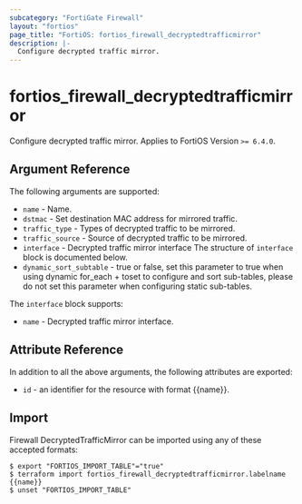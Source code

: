 ```yaml
---
subcategory: "FortiGate Firewall"
layout: "fortios"
page_title: "FortiOS: fortios_firewall_decryptedtrafficmirror"
description: |-
  Configure decrypted traffic mirror.
---
```


# fortios_firewall_decryptedtrafficmirror
Configure decrypted traffic mirror. Applies to FortiOS Version `>= 6.4.0`.

## Argument Reference

The following arguments are supported:

* `name` - Name.
* `dstmac` - Set destination MAC address for mirrored traffic.
* `traffic_type` - Types of decrypted traffic to be mirrored.
* `traffic_source` - Source of decrypted traffic to be mirrored.
* `interface` - Decrypted traffic mirror interface The structure of `interface` block is documented below.
* `dynamic_sort_subtable` - true or false, set this parameter to true when using dynamic for_each + toset to configure and sort sub-tables, please do not set this parameter when configuring static sub-tables.

The `interface` block supports:

* `name` - Decrypted traffic mirror interface.


## Attribute Reference

In addition to all the above arguments, the following attributes are exported:
* `id` - an identifier for the resource with format {{name}}.

## Import

Firewall DecryptedTrafficMirror can be imported using any of these accepted formats:
```
$ export "FORTIOS_IMPORT_TABLE"="true"
$ terraform import fortios_firewall_decryptedtrafficmirror.labelname {{name}}
$ unset "FORTIOS_IMPORT_TABLE"
```
